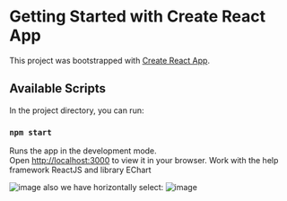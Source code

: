 # Getting Started with Create React App

This project was bootstrapped with [Create React App](https://github.com/facebook/create-react-app).

## Available Scripts

In the project directory, you can run:

### `npm start`

Runs the app in the development mode.\
Open [http://localhost:3000](http://localhost:3000) to view it in your browser.
Work with the help framework ReactJS and library EChart

![image](https://github.com/kuromi1kow/ReactGraph/assets/112749419/b6bf0a65-3bbf-446a-aad0-c33f81d52842)
also we have horizontally select:
![image](https://github.com/kuromi1kow/ReactGraph/assets/112749419/62e10a9d-3887-4aec-a2ca-768d48af7b1f)

